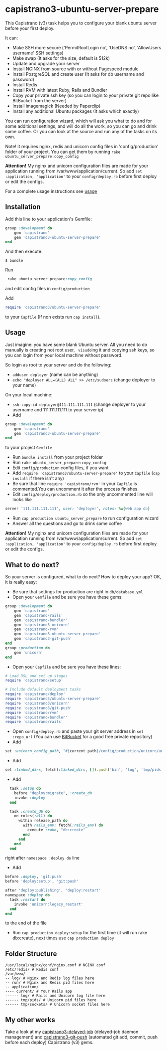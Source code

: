# capistrano3-ubuntu-server-prepare

This Capistrano (v3) task helps you to configure your blank ubuntu server before your first  deploy.

It can:
* Make SSH more secure ('PermitRootLogin no', 'UseDNS no', 'AllowUsers username' SSH settings)
* Make swap (It asks for the size, default is 512k)
* Update and upgrade your server
* Install NGINX from source with or without Pagespeed module
* Install PostgreSQL and create user (It asks for db username and password)
* Install Redis
* Install RVM with latest Ruby, Rails and Bundler
* Copy your private ssh key (so you can login to your private git repo like BitBucket from the server)
* Install imagemagick (Needed by Paperclip)
* Install any additional Ubuntu packages (It asks which exactly)

You can run configuration wizard, which will ask you what to do and for some additional settings, and will do all the work, so you can go and drink some coffee. Or you can look at the source and run any of the tasks on its own.

Note! It requires nginx, redis and unicorn config files in 'config/production' folder of your project. You can get them by running ``` rake ubuntu_server_prepare:copy_config ```

**Attention!** My nginx and unicorn configuration files are made for your application running from /var/www/application/current. So add ``` set :application, 'application' ``` to your ``` config/deploy.rb ``` before first deploy or edit the configs.

For a complete usage instructions see [usage](#usage)

## Installation

Add this line to your application's Gemfile:

```ruby
group :development do
	gem 'capistrano'
	gem 'capistrano3-ubuntu-server-prepare'
end
```

And then execute:

    $ bundle

Run
``` ruby
 rake ubuntu_server_prepare:copy_config
```
 and edit config files in ``` config/production ```

 Add
``` ruby
require 'capistrano3/ubuntu-server-prepare'
```
to your ``` Capfile ``` (If non exists run ``` cap install ```).


## Usage

Just imagine: you have some blank Ubuntu server. All you need to do manually is creating not root user, ``` visudo```ing it and copying ssh keys, so you can login from your local machine without password.

  So login as root to your server and do the following:

* ``` adduser deployer ``` (name can be anything)
* ``` echo "deployer ALL=(ALL) ALL" >> /etc/sudoers ``` (change deployer to your name)

On your local machine:

* ``` ssh-copy-id deployer@111.111.111.111 ``` (change deployer to your username and 111.111.111.111 to your server ip)
* Add
``` ruby
group :development do
	gem 'capistrano'
	gem 'capistrano3-ubuntu-server-prepare'
end
```
to your project ``` Gemfile ```
* Run ``` bundle install ``` from your project folder
* Run ``` rake ubuntu_server_prepare:copy_config ```
* Edit ``` config/production ``` config files, if you want
* Add ``` require 'capistrano3/ubuntu-server-prepare' ``` to your ``` Capfile ``` (``` cap install ``` if there isn't any)
* Be sure that line ``` require 'capistrano/rvm' ``` in your ``` Capfile ``` is commented.You can uncomment it after the process finishes.
* Edit ``` config/deploy/production.rb ``` so the only uncommented line will looks like
``` ruby
server '111.111.111.111', user: 'deployer', roles: %w{web app db}
```
* Run ``` cap production ubuntu_server_prepare ``` to run configuration wizard
* Answer all the questions and go to drink some coffee

**Attention!** My nginx and unicorn configuration files are made for your application running from /var/www/application/current. So add ``` set :application, 'application' ``` to your ``` config/deploy.rb ``` before first deploy or edit the configs.

## What to do next?

So your server is configured, what to do next? How to deploy your app? OK, it is really easy:

* Be sure that settings for production are right in ``` db/database.yml ```
* Open your ``` Gemfile ``` and be sure you have these gems:
``` ruby
group :development do
	gem 'capistrano'
	gem 'capistrano-rails'
	gem 'capistrano-bundler'
	gem 'capistrano3-unicorn'
	gem 'capistrano-rvm'
	gem 'capistrano3-ubuntu-server-prepare'
	gem 'capistrano3-git-push'
end
group :production do
	gem 'unicorn'
end
```
* Open your ``` Capfile ``` and be sure you have these lines:
``` ruby
# Load DSL and set up stages
require 'capistrano/setup'

# Include default deployment tasks
require 'capistrano/deploy'
require 'capistrano3/ubuntu-server-prepare'
require 'capistrano3/unicorn'
require 'capistrano3/git-push'
require 'capistrano/rvm'
require 'capistrano/bundler'
require 'capistrano/rails'
```
* Open ``` config/deploy.rb ``` and paste your git server address in ``` set :repo_url ``` (You can use [BitBucket](https://bitbucket.org) for a good free private repository)
* Add
``` ruby
set :unicorn_config_path, "#{current_path}/config/production/unicorn/unicorn.rb"
```
* Add
``` ruby
set :linked_dirs, fetch(:linked_dirs, []).push('bin', 'log', 'tmp/pids', 'tmp/cache', 'tmp/sockets', 'vendor/bundle', 'public/system')
```

* Add
``` ruby
  task :setup do
    before "deploy:migrate", :create_db
    invoke :deploy
  end

  task :create_db do
    on roles(:all) do
      within release_path do
        with rails_env: fetch(:rails_env) do
          execute :rake, "db:create"
        end
      end
    end
  end
```
right after ``` namespace :deploy do ``` line
* Add
``` ruby
before :deploy, 'git:push'
before 'deploy:setup', 'git:push'

after 'deploy:publishing', 'deploy:restart'
namespace :deploy do
  task :restart do
    invoke 'unicorn:legacy_restart'
  end
end
```
to the end of the file
* Run ``` cap production deploy:setup ``` for the first time (it will run rake db:create), next times use ``` cap production deploy ```

## Folder Structure
```
/usr/local/nginx/conf/nginx.conf # NGINX conf
/etc/redis/ # Redis conf
/var/www/
-- log/ # Nginx and Redis log files here
-- run/ # Nginx and Redis pid files here
-- application/
---- current/ # Your Rails app
------ log/ # Rails and Unicorn log file here
------ tmp/pids/ # Unicorn pid files here
------ tmp/sockets/ # Unicorn socket files here
```

## My other works

Take a look at my [capistrano3-delayed-job](https://github.com/goooseman/capistrano3-delayed-job) (delayed-job daemon management) and [capistrano3-git-push](https://github.com/goooseman/capistrano3-git-push) (automated git add, commit, push before each deploy) Capistrano (v3) gems.